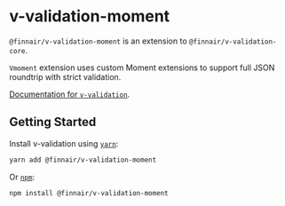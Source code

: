 # v-validation-moment

`@finnair/v-validation-moment` is an extension to `@finnair/v-validation-core`.

`Vmoment` extension uses custom Moment extensions to support full JSON roundtrip with strict validation.

[Documentation for `v-validation`](https://github.com/finnair/v-validation).

## Getting Started

Install v-validation using [`yarn`](https://yarnpkg.com/en/package/jest):

```bash
yarn add @finnair/v-validation-moment
```

Or [`npm`](https://www.npmjs.com/):

```bash
npm install @finnair/v-validation-moment
```
